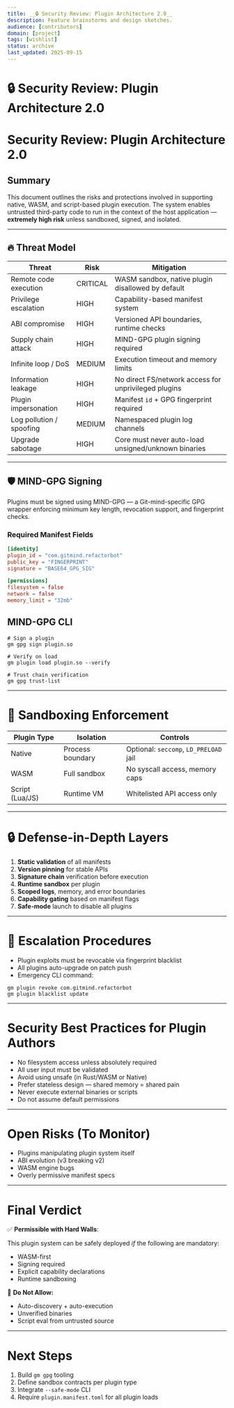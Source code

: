 ```yaml
---
title: __🔒 Security Review: Plugin Architecture 2.0__
description: Feature brainstorms and design sketches.
audience: [contributors]
domain: [project]
tags: [wishlist]
status: archive
last_updated: 2025-09-15
---
```


# __🔒 Security Review: Plugin Architecture 2.0__

# Security Review: Plugin Architecture 2.0

## Summary

This document outlines the risks and protections involved in supporting native, WASM, and script-based plugin execution. The system enables untrusted third-party code to run in the context of the host application — __extremely high risk__ unless sandboxed, signed, and isolated.

---

## 🔥 Threat Model

| Threat | Risk | Mitigation |
|--------|------|------------|
| Remote code execution | CRITICAL | WASM sandbox, native plugin disallowed by default |
| Privilege escalation | HIGH | Capability-based manifest system |
| ABI compromise | HIGH | Versioned API boundaries, runtime checks |
| Supply chain attack | HIGH | MIND-GPG plugin signing required |
| Infinite loop / DoS | MEDIUM | Execution timeout and memory limits |
| Information leakage | HIGH | No direct FS/network access for unprivileged plugins |
| Plugin impersonation | HIGH | Manifest `id` + GPG fingerprint required |
| Log pollution / spoofing | MEDIUM | Namespaced plugin log channels |
| Upgrade sabotage | HIGH | Core must never auto-load unsigned/unknown binaries |

---

## 🛡️ MIND-GPG Signing

Plugins must be signed using MIND-GPG — a Git-mind-specific GPG wrapper enforcing minimum key length, revocation support, and fingerprint checks.

### Required Manifest Fields

```toml
[identity]
plugin_id = "com.gitmind.refactorbot"
public_key = "FINGERPRINT"
signature = "BASE64_GPG_SIG"

[permissions]
filesystem = false
network = false
memory_limit = "32mb"
````

## __MIND-GPG CLI__

```
# Sign a plugin
gm gpg sign plugin.so

# Verify on load
gm plugin load plugin.so --verify

# Trust chain verification
gm gpg trust-list
```

---

# __🧱 Sandboxing Enforcement__

|__Plugin Type__|__Isolation__|__Controls__|
|---|---|---|
|Native|Process boundary|Optional: `seccomp`, `LD_PRELOAD` jail|
|WASM|Full sandbox|No syscall access, memory caps|
|Script (Lua/JS)|Runtime VM|Whitelisted API access only|

---

# __🔒 Defense-in-Depth Layers__

1. __Static validation__ of all manifests
2. __Version pinning__ for stable APIs
3. __Signature chain__ verification before execution
4. __Runtime sandbox__ per plugin
5. __Scoped logs__, memory, and error boundaries
6. __Capability gating__ based on manifest flags
7. __Safe-mode__ launch to disable all plugins

---

# __🚨 Escalation Procedures__

- Plugin exploits must be revocable via fingerprint blacklist
- All plugins auto-upgrade on patch push
- Emergency CLI command:

```
gm plugin revoke com.gitmind.refactorbot
gm plugin blacklist update
```

---

# __Security Best Practices for Plugin Authors__

- No filesystem access unless absolutely required
- All user input must be validated
- Avoid using unsafe (in Rust/WASM or Native)
- Prefer stateless design — shared memory = shared pain
- Never execute external binaries or scripts
- Do not assume default permissions

---

# __Open Risks (To Monitor)__

- Plugins manipulating plugin system itself
- ABI evolution (v3 breaking v2)
- WASM engine bugs
- Overly permissive manifest specs

---

# __Final Verdict__

✅ __Permissible with Hard Walls__:

This plugin system can be safely deployed _if_ the following are mandatory:

- WASM-first
- Signing required
- Explicit capability declarations
- Runtime sandboxing

🚫 __Do Not Allow:__

- Auto-discovery + auto-execution
- Unverified binaries
- Script eval from untrusted source

---

# __Next Steps__

1. Build `gm gpg` tooling
2. Define sandbox contracts per plugin type
3. Integrate `--safe-mode` CLI
4. Require `plugin.manifest.toml` for all plugin loads
